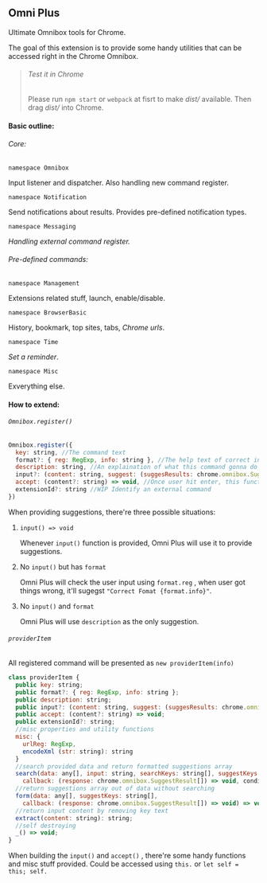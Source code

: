## Omni Plus
Ultimate Omnibox tools for Chrome.

The goal of this extension is to provide some handy utilities that can be accessed right in the Chrome Omnibox.
> ###### Test it in Chrome
> Please run `npm start` or `webpack` at fisrt to make *dist/* available. Then drag *dist/* into Chrome.

#### Basic outline:

###### Core:

`namespace Omnibox`

Input listener and dispatcher. Also handling new command register.

 `namespace Notification`

Send notifications about results. Provides pre-defined notification types.

 `namespace Messaging`

*Handling external command register.*

###### Pre-defined commands:

`namespace Management`

Extensions related stuff, launch, enable/disable.

`namespace BrowserBasic`

History, bookmark, top sites, tabs, *Chrome urls*.

`namespace Time`

*Set a reminder*.

`namespace Misc`

Exverything else.



#### How to extend:

###### `Omnibox.register()`

```javascript
Omnibox.register({
  key: string, //The command text
  format?: { reg: RegExp, info: string }, //The help text of correct input format, if any
  description: string, //An explaination of what this command gonna do
  input?: (content: string, suggest: (suggesResults: chrome.omnibox.SuggestResult[]) => void) => void, //This function receive user input and return suggestions
  accept: (content?: string) => void, //Once user hit enter, this function handles everything else
  extensionId?: string //WIP Identify an external command
})
```

When providing suggestions, there're three possible situations:

1. `input() => void`

   Whenever `input()` function is provided, Omni Plus will use it to provide suggestions.

2. No `input()` but has `format` 

   Omni Plus will check the user input using `format.reg` , when user got things wrong, it'll sugegst `"Correct Fomat {format.info}"`.

3. No `input()` and `format`

   Omni Plus will use `description` as the only suggestion.

###### `providerItem`

All registered command will be presented as `new providerItem(info)`

```javascript
class providerItem {
  public key: string;
  public format?: { reg: RegExp, info: string };
  public description: string;
  public input?: (content: string, suggest: (suggesResults: chrome.omnibox.SuggestResult[]) => void) => void;
  public accept: (content?: string) => void;
  public extensionId?: string;
  //misc properties and utility functions
  misc: {
    urlReg: RegExp,
    encodeXml (str: string): string
  }
  //search provided data and return formatted suggestions array
  search(data: any[], input: string, searchKeys: string[], suggestKeys: string[],
    callback: (response: chrome.omnibox.SuggestResult[]) => void, condition?: any[]) => void;
  //return suggestions array out of data without searching
  form(data: any[], suggestKeys: string[],
    callback: (response: chrome.omnibox.SuggestResult[]) => void) => void;
  //return input content by removing key text
  extract(content: string): string;
  //self destroying
  _() => void;
}
```

When building the `input()` and `accept()` , there're some handy functions and misc stuff provided. Could be accessed using `this.` or `let self = this; self.`
